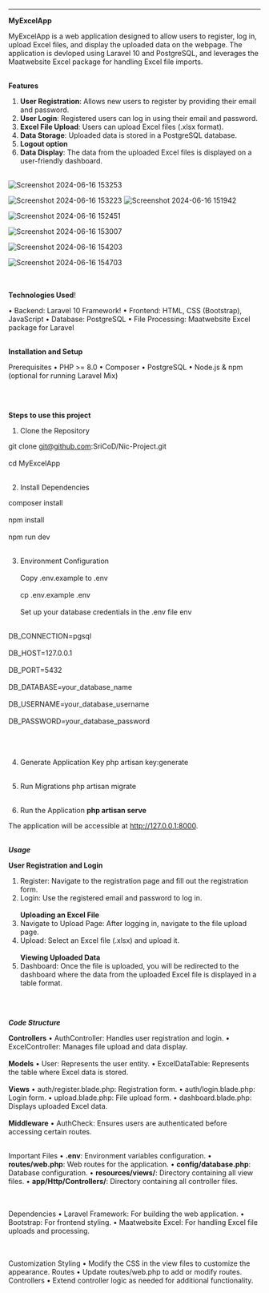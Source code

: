 ________________________________________
**MyExcelApp**

MyExcelApp is a web application designed to allow users to register, log in, upload Excel files, and display the uploaded data on the webpage. The application is devloped using Laravel 10 and PostgreSQL, and leverages the Maatwebsite Excel package for handling Excel file imports.
 <br></br>

**Features**
1.	**User Registration**: Allows new users to register by providing their email and password.
2.	**User Login**: Registered users can log in using their email and password.
3.	**Excel File Upload**: Users can upload Excel files (.xlsx format).
4.	**Data Storage**: Uploaded data is stored in a PostgreSQL database.
5.	**Logout option**
6.	**Data Display**: The data from the uploaded Excel files is displayed on a user-friendly dashboard.
 <br></br>

   ![Screenshot 2024-06-16 153253](https://github.com/SriCoD/Nic-Project/assets/72248660/475ca9b7-6ec5-4cef-adfe-0a53f29e651a)

   ![Screenshot 2024-06-16 153223](https://github.com/SriCoD/Nic-Project/assets/72248660/20f69466-5ca6-435c-aca3-1283aa89c3a2)
![Screenshot 2024-06-16 151942](https://github.com/SriCoD/Nic-Project/assets/72248660/ae4bd8f3-4152-4f9a-8690-097a59a0ff7a)

![Screenshot 2024-06-16 152451](https://github.com/SriCoD/Nic-Project/assets/72248660/7d14e477-1cec-4240-8c39-d4e16db8cc3d)

![Screenshot 2024-06-16 153007](https://github.com/SriCoD/Nic-Project/assets/72248660/1864529e-ae29-4675-95ac-11e1cd446173)

![Screenshot 2024-06-16 154203](https://github.com/SriCoD/Nic-Project/assets/72248660/f10dad2d-b00f-404f-8bc0-84c815207e03)

![Screenshot 2024-06-16 154703](https://github.com/SriCoD/Nic-Project/assets/72248660/b3187fcb-0c78-4442-8b4a-577c9dfb933d)



<br></br>
**Technologies Used**!

•	Backend: Laravel 10 Framework!
•	Frontend: HTML, CSS (Bootstrap), JavaScript
•	Database: PostgreSQL
•	File Processing: Maatwebsite Excel package for Laravel
 <br></br>


**Installation and Setup**

Prerequisites
•	PHP >= 8.0
•	Composer
•	PostgreSQL
•	Node.js & npm (optional for running Laravel Mix)

 <br></br>

**Steps to use this project**

1.	Clone the Repository

git clone git@github.com:SriCoD/Nic-Project.git<br></br>
cd MyExcelApp<br></br>

2.	Install Dependencies

composer install<br></br>
npm install<br></br>
npm run dev<br></br>

3.	Environment Configuration<br></br>
Copy .env.example to .env
<br></br>
cp .env.example .env<br></br>
Set up your database credentials in the .env file
env <br></br>

DB_CONNECTION=pgsql  <br></br>
DB_HOST=127.0.0.1  <br></br>
DB_PORT=5432 <br></br>
DB_DATABASE=your_database_name <br></br>
DB_USERNAME=your_database_username <br></br>
DB_PASSWORD=your_database_password <br></br>
<br></br>

4.	Generate Application Key
php artisan key:generate<br></br>

5.	Run Migrations
php artisan migrate<br></br>

6.	Run the Application
**php artisan serve**

The application will be accessible at http://127.0.0.1:8000.
<br></br>

_**Usage**_

**User Registration and Login**
1.	Register: Navigate to the registration page and fill out the registration form.
2.	Login: Use the registered email and password to log in.
 <br></br>
**Uploading an Excel File**
1.	Navigate to Upload Page: After logging in, navigate to the file upload page.
2.	Upload: Select an Excel file (.xlsx) and upload it.
 <br></br>
**Viewing Uploaded Data**
1.	Dashboard: Once the file is uploaded, you will be redirected to the dashboard where the data from the uploaded Excel file is displayed in a table format.


 <br></br>

_**Code Structure**_

**Controllers**
•	AuthController: Handles user registration and login.
•	ExcelController: Manages file upload and data display.
 <br></br>
**Models**
•	User: Represents the user entity.
•	ExcelDataTable: Represents the table where Excel data is stored.
 <br></br>
**Views**
•	auth/register.blade.php: Registration form.
•	auth/login.blade.php: Login form.
•	upload.blade.php: File upload form.
•	dashboard.blade.php: Displays uploaded Excel data.
 <br></br>
**Middleware**
•	AuthCheck: Ensures users are authenticated before accessing certain routes.
 <br></br>

Important Files
•	**.env**: Environment variables configuration.
•	**routes/web.php**: Web routes for the application.
•	**config/database.php**: Database configuration.
•	**resources/views/**: Directory containing all view files.
•	**app/Http/Controllers/**: Directory containing all controller files.

 <br></br>
Dependencies
•	Laravel Framework: For building the web application.
•	Bootstrap: For frontend styling.
•	Maatwebsite Excel: For handling Excel file uploads and processing.

 <br></br>
Customization
Styling
•	Modify the CSS in the view files to customize the appearance.
Routes
•	Update routes/web.php to add or modify routes.
Controllers
•	Extend controller logic as needed for additional functionality.

